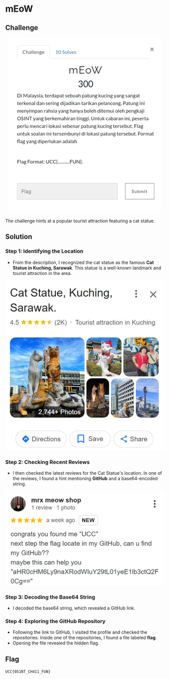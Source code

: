 # mEoW

## Challenge

<p align= "center">
  <img src = "https://github.com/batricha/CTF-Writeups/blob/main/RWTH4.0/OSINT/mEoW/meow1.png" alt="Challenge Image">
</p>


The challenge hints at a popular tourist attraction featuring a cat statue.


## Solution
### Step 1: Identifying the Location
- From the description, I recognized the cat statue as the famous **Cat Statue in Kuching, Sarawak**. This statue is a well-known landmark and tourist attraction in the area.

<p align= "center">
  <img src = "https://github.com/batricha/CTF-Writeups/blob/main/RWTH4.0/OSINT/mEoW/meow2.png" alt="Hint Image">
</p>

### Step 2: Checking Recent Reviews
- I then checked the latest reviews for the Cat Statue's location. In one of the reviews, I found a hint mentioning **GitHub** and a base64-encoded string.

<p align= "center">
  <img src = "https://github.com/batricha/CTF-Writeups/blob/main/RWTH4.0/OSINT/mEoW/meow3.png" alt="Hint Image">
</p>

### Step 3: Decoding the Base64 String
- I decoded the base64 string, which revealed a GitHub link.

### Step 4: Exploring the GitHub Repository
- Following the link to GitHub, I visited the profile and checked the repositories. Inside one of the repositories, I found a file labeled **flag**.
- Opening the file revealed the hidden flag.

## Flag
`UCC{051NT_CH411_FUN}`  
